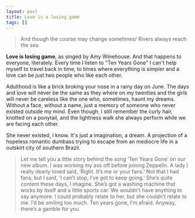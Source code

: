 ```yaml
---
layout: post
title: Love is a losing game
tags: []
---
```


> And though the course may change sometimes/
> Rivers always reach the sea

**Love is losing game**, as singed by Amy Winehouse. And that happens to everyone, literately. Every time I listen to "Ten Years Gone" I can't help myself to travel back in time, to times where everything is simpler and a love can be just two people who like each other.

Adulthood is like a brick broking your nose in a rainy day on June. The days and love will never be the same as they where on my twenties and the girls will never be careless like the one who, sometimes, haunt my dreams. Without a face, without a name, just a memory of someone who never existed outside my mind. Even though, I still remember the curly hair, knotted on a ponytail, and the lightness walk she always perform while we are facing each other.

She never existed, I know. It's just a imagination, a dream. A projection of a hopeless romantic dumbass trying to escape from an mediocre life in a outskirt city of southern Brazil.

> Let me tell you a little story behind the song ‘Ten Years Gone’ on our new album. I was working my ass off before joining Zeppelin. A lady I really dearly loved said, ‘Right. It’s me or your fans.’ Not that I had fans, but I said, ‘I can’t stop, I’ve got to keep going.’ She’s quite content these days, I imagine. She’s got a washing machine that works by itself and a little sports car. We wouldn’t have anything to say anymore. I could probably relate to her, but she couldn’t relate to me. I’d be smiling too much. Ten years gone, I’m afraid. Anyway, there’s a gamble for you.
